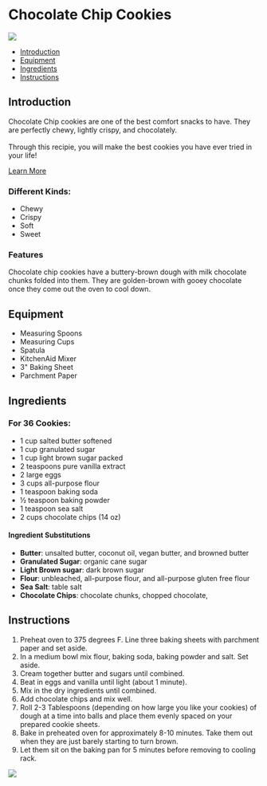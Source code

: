 <!DOCTYPE html>
<html>
  
<head>
  <title>Chocolate Chip Cookies</title>
</head>

<body>
  
  <h1>Chocolate Chip Cookies</h1>
  <img src="https://media.istockphoto.com/id/1996142693/photo/chocolate-chunk-cookies.webp?a=1&b=1&s=612x612&w=0&k=20&c=7dksg7AAWKEFvmdak_Tj988KjnFdygNde4QZ0qN8O0Y="/>
  <nav>
    <ul>
      <li><a href="#introduction">Introduction</a></li>
      <li><a href="#equipment">Equipment</a></li>
      <li><a href="#ingredients">Ingredients</a></li>
      <li><a href="#instructions">Instructions</a></li>
    </ul>
  </nav>
  
  <div id="introduction">
    <h2>Introduction</h2>
    <p>Chocolate Chip cookies are one of the best comfort snacks to have. They are perfectly chewy, lightly crispy, and chocolately. <br/><br/> Through this recipie, you will make the best cookies you have ever tried in your life!</p>
    <a href="https://en.wikipedia.org/wiki/Chocolate_chip_cookie" target="_blank">Learn More</a>
    <h3>Different Kinds:</h3>
    <ul>
      <li>Chewy</li>
      <li>Crispy</li>
      <li>Soft</li>
      <li>Sweet</li>
    </ul>
    <h3>Features</h3>
    <p>Chocolate chip cookies have a buttery-brown dough with milk chocolate chunks folded into them. They are golden-brown with gooey chocolate once they come out the oven to cool down.</p>
  </div>
    <div id="equipment">
    <h2>Equipment</h2>
    <ul>
      <li>Measuring Spoons</li>
      <li>Measuring Cups</li>
      <li>Spatula</li>
      <li>KitchenAid Mixer</li>
      <li>3" Baking Sheet</li>
      <li>Parchment Paper</li>
    </ul>
    </div>
  
  <div id="ingredients">
    <h2>Ingredients</h2>
    <h3>For 36 Cookies:</h3>
    <ul>
      <li>1 cup salted butter softened</li>
      <li>1 cup granulated sugar</li>
      <li>1 cup light brown sugar packed</li>
      <li>2 teaspoons pure vanilla extract</li>
      <li>2 large eggs</li>
      <li>3 cups all-purpose flour</li>
      <li>1 teaspoon baking soda</li>
      <li>½ teaspoon baking powder</li>
      <li>1 teaspoon sea salt</li>
      <li>2 cups chocolate chips (14 oz)</li>
    </ul>
    <h4>Ingredient Substitutions</h4>
    <p> 
    <ul>
      <li><strong>Butter</strong>: unsalted butter, coconut oil, vegan butter, and browned butter</li>
      <li><strong>Granulated Sugar</strong>: organic cane sugar</li>
      <li><strong>Light Brown sugar</strong>: dark brown sugar</li>
      <li><strong>Flour</strong>: unbleached, all-purpose flour, and all-purpose gluten free flour</li>
      <li><strong>Sea Salt</strong>: table salt</li>
      <li><strong>Chocolate Chips</strong>: chocolate chunks, chopped chocolate, </li>
    </ul>
  </p>
  </div>
  
  <div id="instructions">
    <h2>Instructions</h2>
    <p>
    <ol>
      <li>Preheat oven to 375 degrees F. Line three baking sheets with parchment paper and set aside.</li>
      <li>In a medium bowl mix flour, baking soda, baking powder and salt. Set aside.</li>
      <li>Cream together butter and sugars until combined.</li>
      <li>Beat in eggs and vanilla until light (about 1 minute).</li>
      <li>Mix in the dry ingredients until combined.</li>
      <li>Add chocolate chips and mix well.</li>
      <li>Roll 2-3 Tablespoons (depending on how large you like your cookies) of dough at a time into balls and place them evenly spaced on your prepared cookie sheets.</li>
      <li>Bake in preheated oven for approximately 8-10 minutes. Take them out when they are just barely starting to turn brown.</li>
      <li>Let them sit on the baking pan for 5 minutes before removing to cooling rack.</li>
    </ol>
  </p>
    <img src="https://media.istockphoto.com/id/1265001647/photo/chocolate-chip-cookies.webp?a=1&b=1&s=612x612&w=0&k=20&c=OYE2AnTuQ5G91zv0gm0EFevfuceZnJ6dQ6DwUdaEHEg=" />
  </div>
  
</body>
</html>
